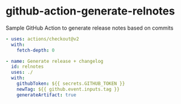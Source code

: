 # github-action-generate-relnotes

Sample GitHub Action to generate release notes based on commits


``` yaml
- uses: actions/checkout@v2
  with:
    fetch-depth: 0

- name: Generate release + changelog
  id: relnotes
  uses: ./
  with:
    githubToken: ${{ secrets.GITHUB_TOKEN }}
    newTag: ${{ github.event.inputs.tag }}
    generateArtifact: true
```
